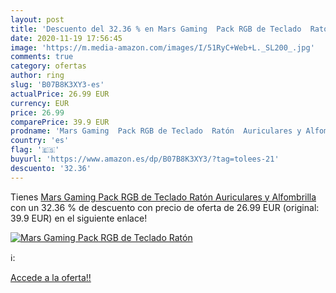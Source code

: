 ```yaml
---
layout: post
title: 'Descuento del 32.36 % en Mars Gaming  Pack RGB de Teclado  Ratón '
date: 2020-11-19 17:56:45
image: 'https://m.media-amazon.com/images/I/51RyC+Web+L._SL200_.jpg'
comments: true
category: ofertas
author: ring
slug: 'B07B8K3XY3-es'
actualPrice: 26.99 EUR
currency: EUR
price: 26.99
comparePrice: 39.9 EUR
prodname: 'Mars Gaming  Pack RGB de Teclado  Ratón  Auriculares y Alfombrilla'
country: 'es'
flag: '🇪🇸'
buyurl: 'https://www.amazon.es/dp/B07B8K3XY3/?tag=tolees-21'
descuento: '32.36'
---
```


Tienes [Mars Gaming  Pack RGB de Teclado  Ratón  Auriculares y Alfombrilla](https://www.amazon.es/dp/B07B8K3XY3/?tag=tolees-21) con un 32.36 % de descuento con precio de oferta de 26.99 EUR (original: 39.9 EUR) en el siguiente enlace!

[![Mars Gaming  Pack RGB de Teclado  Ratón ](https://m.media-amazon.com/images/I/51RyC+Web+L._SL200_.jpg)](https://www.amazon.es/dp/B07B8K3XY3/?tag=tolees-21)

ℹ️:


[Accede a la oferta!!](https://www.amazon.es/dp/B07B8K3XY3/?tag=tolees-21)
